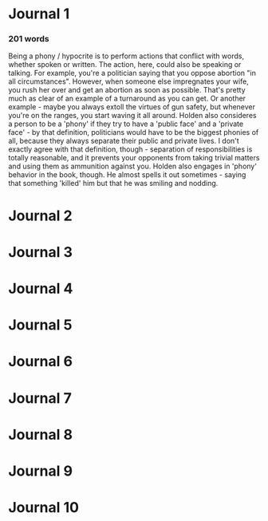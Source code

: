Journal 1
======
### 201 words
Being a phony / hypocrite is to perform actions that conflict with words, whether spoken or written. The action, here, could also be speaking or talking. For example, you're a politician saying that you oppose abortion "in all circumstances". However, when someone else impregnates your wife, you rush her over and get an abortion as soon as possible. That's pretty much as clear of an example of a turnaround as you can get. Or another example - maybe you always extoll the virtues of gun safety, but whenever you're on the ranges, you start waving it all around. Holden also consideres a person to be a 'phony' if they try to have a 'public face' and a 'private face' - by that definition, politicians would have to be the biggest phonies of all, because they always separate their public and private lives. I don't exactly agree with that definition, though - separation of responsibilities is totally reasonable, and it prevents your opponents from taking trivial matters and using them as ammunition against you. Holden also engages in 'phony' behavior in the book, though. He almost spells it out sometimes - saying that something 'killed' him but that he was smiling and nodding.

Journal 2
======

Journal 3
======

Journal 4
======

Journal 5
======

Journal 6
======

Journal 7
======

Journal 8
======

Journal 9
======

Journal 10
======